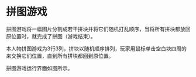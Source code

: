 # 拼图游戏

拼图游戏将一幅图片分割成若干拼块并将它们随机打乱顺序，当将所有拼块都放回原位置时，就完成了拼图（游戏结束）。

本人物拼图游戏为3行3列，拼块以随机顺序排列，玩家用鼠标单击空白块四周的来交换它们位置，直到所有拼块都回到原位置。

拼图游戏运行界面如图所示。